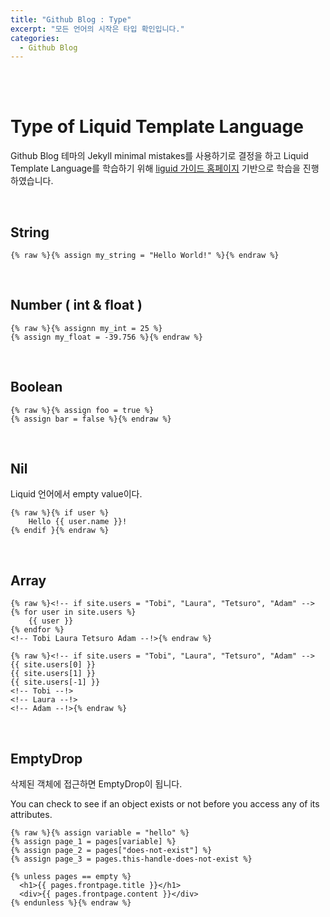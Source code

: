 ```yaml
---
title: "Github Blog : Type"
excerpt: "모든 언어의 시작은 타입 확인입니다."
categories:
  - Github Blog
---
```


<br>

<br>

# Type of Liquid Template Language 

Github Blog 테마의 Jekyll minimal mistakes를 사용하기로 결정을 하고 Liquid Template Language를 학습하기 위해 <a href="https://shopify.github.io/liquid/">liguid 가이드 홈페이지</a> 기반으로 학습을 진행하였습니다.

<br>

## String

```
{% raw %}{% assign my_string = "Hello World!" %}{% endraw %}
```

<br>

## Number ( int & float )

```
{% raw %}{% assignn my_int = 25 %}
{% assign my_float = -39.756 %}{% endraw %}
```

<br>

## Boolean

```
{% raw %}{% assign foo = true %}
{% assign bar = false %}{% endraw %}
```

<br>

## Nil

Liquid 언어에서 empty value이다.

```
{% raw %}{% if user %}
	Hello {{ user.name }}!
{% endif }{% endraw %}
```

<br>

## Array

```
{% raw %}<!-- if site.users = "Tobi", "Laura", "Tetsuro", "Adam" -->
{% for user in site.users %}
	{{ user }}
{% endfor %}
<!-- Tobi Laura Tetsuro Adam --!>{% endraw %}
```

```
{% raw %}<!-- if site.users = "Tobi", "Laura", "Tetsuro", "Adam" -->
{{ site.users[0] }}
{{ site.users[1] }}
{{ site.users[-1] }}
<!-- Tobi --!>
<!-- Laura --!>
<!-- Adam --!>{% endraw %}
```

<br>

## EmptyDrop

삭제된 객체에 접근하면 EmptyDrop이 됩니다.

You can check to see if an object exists or not before you access any of its attributes.

```
{% raw %}{% assign variable = "hello" %}
{% assign page_1 = pages[variable] %}
{% assign page_2 = pages["does-not-exist"] %}
{% assign page_3 = pages.this-handle-does-not-exist %}

{% unless pages == empty %}
  <h1>{{ pages.frontpage.title }}</h1>
  <div>{{ pages.frontpage.content }}</div>
{% endunless %}{% endraw %}
```

<br>

<br>
